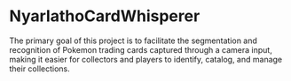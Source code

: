 # NyarlathoCardWhisperer
The primary goal of this project is to facilitate the segmentation and recognition of Pokemon trading cards captured through a camera input, making it easier for collectors and players to identify, catalog, and manage their collections.

